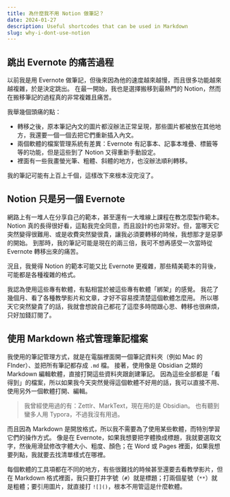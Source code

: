 ```yaml
---
title: 為什麼我不用 Notion 做筆記？
date: 2024-01-27
description: Useful shortcodes that can be used in Markdown
slug: why-i-dont-use-notion
---
```


## 跳出 Evernote 的痛苦過程

以前我是用 Evernote 做筆記，但後來因為他的速度越來越慢，而且很多功能越來越複雜，於是決定跳出。
在最一開始，我也是選擇搬移到最熱門的 Notion，然而在搬移筆記的過程真的非常複雜且痛苦。

我舉幾個頭痛的點：

- 轉移之後，原本筆記內文的圖片都沒辦法正常呈現，那些圖片都被放在其他地方，我還要一個一個去把它們重新插入內文。
- 兩個軟體的檔案管理系統有差異：Evernote 有記事本、記事本堆疊、標籤等等的功能，但是這些到了 Notion 又得重新手動設定。
- 裡面有一些我畫螢光筆、粗體、斜體的地方，也沒辦法順利轉移。

我的筆記可能有上百上千個，這樣改下來根本沒完沒了。

## Notion 只是另一個 Evernote

網路上有一堆人在分享自己的範本，甚至還有一大堆線上課程在教怎麼製作範本。
Notion 真的長得很好看，這點我完全同意，而且設計的也非常好。但，當哪天它突然變得很難用、或是收費突然變很貴，讓我必須要轉移的時候，我想那才是惡夢的開始。
到那時，我的筆記可能是現在的兩三倍，我可不想再感受一次當時從 Evernote 轉移出來的痛苦。

況且，我覺得 Notion 的範本可能又比 Evernote 更複雜，那些精美範本的背後，可能都是各種複雜的格式。

我認為使用這些專有軟體，有點相當於被這些專有軟體「綁架」的感覺。
我花了幾個月、看了各種教學影片和文章，才好不容易摸清楚這個軟體怎麼用。
所以哪天它突然變貴了的話，我就會想說自己都花了這麼多時間跟心思、轉移也很麻煩，只好加錢訂閱了。

## 使用 Markdown 格式管理筆記檔案

我使用的筆記管理方式，就是在電腦裡面開一個筆記資料夾（例如 Mac 的 FInder）、並把所有筆記都存成 `.md` 檔。
接著，使用像是 Obsidian 之類的 Markdown 編輯軟體，直接打開這些資料夾跟創建筆記。
因為這些全部都是「看得到」的檔案，所以如果我今天突然覺得這個軟體不好用的話，我可以直接不用、使用另外一個軟體打開、編輯。

> 我曾經使用過的有：Zettlr、MarkText，現在用的是 Obsidian。
> 也有聽到蠻多人用 Typora，不過我沒有用過。

而且因為 Markdown 是開放格式，所以我不需要為了使用某些軟體，而特別學習它們的操作方式。
像是在 Evernote，如果我想要把字體換成標題，我就要選取文字，然後用滑鼠修改字體大小、粗度、顏色；在 Word 或 Pages 裡面，如果我想要列點，我就要去找清單樣式在哪裡。

每個軟體的工具項都在不同的地方，有些很難找的時候甚至還要去看教學影片，但在 Markdown 格式裡面，我只要打井字號（`#`）就是標題；打兩個星號（`**`）就是粗體；要引用圖片，就直接打 `![]()`，根本不用管這是什麼軟體。
